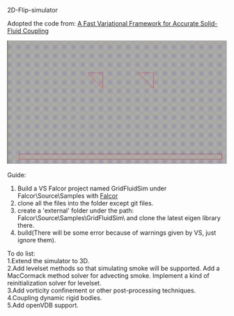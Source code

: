 2D-Flip-simulator  


Adopted the code from: [A Fast Variational Framework for Accurate Solid-Fluid Coupling](http://www.cs.ubc.ca/labs/imager/tr/2007/Batty_VariationalFluids/)

![image](https://github.com/wwy1515/simplePhysicsEngine/raw/master/demo/demo.gif)

Guide:
1. Build a VS Falcor project named GridFluidSim under Falcor\Source\Samples with [Falcor](https://github.com/NVIDIAGameWorks/Falcor)  
2. clone all the files into the folder except git files.  
3. create a 'external' folder under the path: Falcor\Source\Samples\GridFluidSim\ and clone the latest eigen library there.  
4. build(There will be some error because of warnings given by VS, just ignore them).  

To do list:  
 1.Extend the simulator to 3D.  
 2.Add levelset methods so that simulating smoke will be supported. Add a MacCormack method solver for advecting smoke. Implement a kind of reinitialization solver for levelset.  
 3.Add vorticity confinement or other post-processing techniques.  
 4.Coupling dynamic rigid bodies.  
 5.Add openVDB support.  

